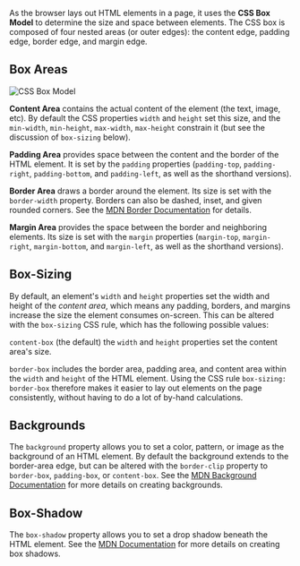 As the browser lays out HTML elements in a page, it uses the __CSS Box Model__ to determine the size and space between elements.  The CSS box is composed of four nested areas (or outer edges): the content edge, padding edge, border edge, and margin edge.  

## Box Areas

![CSS Box Model](.guides/img/boxmodel.png)

__Content Area__ contains the actual content of the element (the text, image, etc).  By default the CSS properties `width` and `height` set this size, and the `min-width`, `min-height`, `max-width`, `max-height` constrain it (but see the discussion of `box-sizing` below).  

__Padding Area__ provides space between the content and the border of the HTML element.  It is set by the `padding` properties (`padding-top`, `padding-right`, `padding-bottom`, and `padding-left`, as well as the shorthand versions).

__Border Area__ draws a border around the element.  Its size is set with the `border-width` property.  Borders can also be dashed, inset, and given rounded corners. See the [MDN Border Documentation](https://developer.mozilla.org/en-US/docs/Web/CSS/border) for details.

__Margin Area__ provides the space between the border and neighboring elements.  Its size is set with the `margin` properties (`margin-top`, `margin-right`, `margin-bottom`, and `margin-left`, as well as the shorthand versions).

## Box-Sizing

By default, an element's `width` and `height` properties set the width and height of the _content area_, which means any padding, borders, and margins increase the size the element consumes on-screen.  This can be altered with the `box-sizing` CSS rule, which has the following possible values:

`content-box` (the default) the `width` and `height` properties set the content area's size.

`border-box` includes the border area, padding area, and content area within the `width` and `height` of the HTML element.  Using the CSS rule `box-sizing: border-box` therefore makes it easier to lay out elements on the page consistently, without having to do a lot of by-hand calculations.

## Backgrounds 

The `background` property allows you to set a color, pattern, or image as the background of an HTML element. By default the background extends to the border-area edge, but can be altered with the `border-clip` property to `border-box`, `padding-box`, or `content-box`.  See the [MDN Background Documentation](https://developer.mozilla.org/en-US/docs/Web/CSS/background) for more details on creating backgrounds.

## Box-Shadow 

The `box-shadow` property allows you to set a drop shadow beneath the HTML element.  See the [MDN Documentation](https://developer.mozilla.org/en-US/docs/Web/CSS/box-shadow) for more details on creating box shadows.
